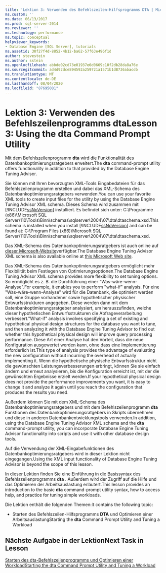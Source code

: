 ```yaml
---
title: 'Lektion 3: Verwenden des Befehlszeilen-Hilfsprogramms DTA | Microsoft-Dokumentation'
ms.custom: ''
ms.date: 06/13/2017
ms.prod: sql-server-2014
ms.reviewer: ''
ms.technology: performance
ms.topic: conceptual
helpviewer_keywords:
- Database Engine [SQL Server], tutorials
ms.assetid: 30f27f4d-8852-4b12-ba62-57f63e496f1d
author: stevestein
ms.author: sstein
ms.openlocfilehash: abbde02cd73e01937e6d0669c10f2db28da8a76e
ms.sourcegitcommit: ad4d92dce894592a259721a1571b1d8736abacdb
ms.translationtype: MT
ms.contentlocale: de-DE
ms.lasthandoff: 08/04/2020
ms.locfileid: "87695001"
---
```

# <a name="lesson-3-using-the-dta-command-prompt-utility"></a><span data-ttu-id="ae74f-102">Lektion 3: Verwenden des Befehlszeilenprogramms dta</span><span class="sxs-lookup"><span data-stu-id="ae74f-102">Lesson 3: Using the dta Command Prompt Utility</span></span>
  <span data-ttu-id="ae74f-103">Mit dem Befehlszeilenprogramm **dta** wird die Funktionalität des Datenbankoptimierungsratgebers erweitert.</span><span class="sxs-lookup"><span data-stu-id="ae74f-103">The **dta** command-prompt utility offers functionality in addition to that provided by the Database Engine Tuning Advisor.</span></span>  
  
 <span data-ttu-id="ae74f-104">Sie können mit Ihren bevorzugten XML-Tools Eingabedateien für das Befehlszeilenprogramm erstellen und dabei das XML-Schema des Datenbankoptimierungsratgebers verwenden.</span><span class="sxs-lookup"><span data-stu-id="ae74f-104">You can use your favorite XML tools to create input files for the utility by using the Database Engine Tuning Advisor XML schema.</span></span> <span data-ttu-id="ae74f-105">Dieses Schema wird zusammen mit [!INCLUDE[ssNoVersion](../../includes/ssnoversion-md.md)] installiert. Es befindet sich unter: C:\Programme (x86)\Microsoft SQL Server\110\Tools\Binn\schemas\sqlserver\2004\07\dta\dtaschema.xsd.</span><span class="sxs-lookup"><span data-stu-id="ae74f-105">This schema is installed when you install [!INCLUDE[ssNoVersion](../../includes/ssnoversion-md.md)] and can be found at: C:\Program Files (x86)\Microsoft SQL Server\110\Tools\Binn\schemas\sqlserver\2004\07\dta\dtaschema.xsd.</span></span>  
  
 <span data-ttu-id="ae74f-106">Das XML-Schema des Datenbankoptimierungsratgebers ist auch online auf [dieser Microsoft-Website](https://go.microsoft.com/fwlink/?linkid=43100&clcid=0x409)verfügbar.</span><span class="sxs-lookup"><span data-stu-id="ae74f-106">The Database Engine Tuning Advisor XML schema is also available online at [this Microsoft Web site](https://go.microsoft.com/fwlink/?linkid=43100&clcid=0x409).</span></span>  
  
 <span data-ttu-id="ae74f-107">Das XML-Schema des Datenbankoptimierungsratgebers ermöglicht mehr Flexibilität beim Festlegen von Optimierungsoptionen.</span><span class="sxs-lookup"><span data-stu-id="ae74f-107">The Database Engine Tuning Advisor XML schema provides more flexibility to set tuning options.</span></span> <span data-ttu-id="ae74f-108">So ermöglicht es z. B. die Durchführung einer "Was-wäre-wenn-Analyse".</span><span class="sxs-lookup"><span data-stu-id="ae74f-108">For example, it enables you to perform "what-if" analysis.</span></span> <span data-ttu-id="ae74f-109">Für eine "Was-wäre-wenn-Analyse" wird für die Datenbank, die optimiert werden soll, eine Gruppe vorhandener sowie hypothetischer physischer Entwurfsstrukturen angegeben. Diese werden dann mit dem Datenbankoptimierungsratgeber analysiert, um herauszufinden, welche dieser hypothetischen Entwurfsstrukturen die Abfrageverarbeitung verbessert.</span><span class="sxs-lookup"><span data-stu-id="ae74f-109">"What-if" analysis involves specifying a set of existing and hypothetical physical design structures for the database you want to tune, and then analyzing it with the Database Engine Tuning Advisor to find out whether this hypothetical physical design will improve query processing performance.</span></span> <span data-ttu-id="ae74f-110">Diese Art einer Analyse hat den Vorteil, dass die neue Konfiguration ausgewertet werden kann, ohne dass eine Implementierung erforderlich ist.</span><span class="sxs-lookup"><span data-stu-id="ae74f-110">This type of analysis provides the advantage of evaluating the new configuration without incurring the overhead of actually implementing it.</span></span> <span data-ttu-id="ae74f-111">Wenn die hypothetische physische Entwurfsstruktur nicht die gewünschten Leistungsverbesserungen erbringt, können Sie sie einfach ändern und erneut analysieren, bis die Konfiguration erreicht ist, mit der die gewünschten Ergebnisse erzielt werden.</span><span class="sxs-lookup"><span data-stu-id="ae74f-111">If your hypothetical physical design does not provide the performance improvements you want, it is easy to change it and analyze it again until you reach the configuration that produces the results you need.</span></span>  
  
 <span data-ttu-id="ae74f-112">Außerdem können Sie mit dem XML-Schema des Datenbankoptimierungsratgebers und mit dem Befehlszeilenprogramm **dta** Funktionen des Datenbankoptimierungsratgebers in Skripts übernehmen und diese in anderen Datenbankentwicklungstools verwenden.</span><span class="sxs-lookup"><span data-stu-id="ae74f-112">In addition, using the Database Engine Tuning Advisor XML schema and the **dta** command-prompt utility, you can incorporate Database Engine Tuning Advisor functionality into scripts and use it with other database design tools.</span></span>  
  
 <span data-ttu-id="ae74f-113">Auf die Verwendung der XML-Eingabefunktionen des Datenbankoptimierungsratgebers wird in dieser Lektion nicht eingegangen.</span><span class="sxs-lookup"><span data-stu-id="ae74f-113">Using the XML input functionality of Database Engine Tuning Advisor is beyond the scope of this lesson.</span></span>  
  
 <span data-ttu-id="ae74f-114">In dieser Lektion finden Sie eine Einführung in die Basissyntax des Befehlszeilenprogramms **dta** . Außerdem wird der Zugriff auf die Hilfe und das Optimieren der Arbeitsauslastung erläutert.</span><span class="sxs-lookup"><span data-stu-id="ae74f-114">This lesson provides an introduction to the basic **dta** command-prompt utility syntax, how to access help, and practice for tuning simple workloads.</span></span>  
  
 <span data-ttu-id="ae74f-115">Die Lektion enthält die folgenden Themen:</span><span class="sxs-lookup"><span data-stu-id="ae74f-115">It contains the following topic:</span></span>  
  
-   <span data-ttu-id="ae74f-116">Starten des Befehlszeilen-Hilfsprogramms **DTA** und Optimieren einer Arbeitsauslastung</span><span class="sxs-lookup"><span data-stu-id="ae74f-116">Starting the **dta** Command Prompt Utility and Tuning a Workload</span></span>  
  
## <a name="next-task-in-lesson"></a><span data-ttu-id="ae74f-117">Nächste Aufgabe in der Lektion</span><span class="sxs-lookup"><span data-stu-id="ae74f-117">Next Task in Lesson</span></span>  
 [<span data-ttu-id="ae74f-118">Starten des dta-Befehlszeilenprogramms und Optimieren einer Workload</span><span class="sxs-lookup"><span data-stu-id="ae74f-118">Starting the dta Command Prompt Utility and Tuning a Workload</span></span>](lesson-1-1-tuning-a-workload.md)  
  
  
